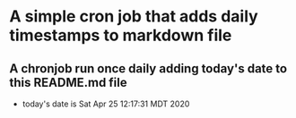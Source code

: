 A simple cron job that adds daily timestamps to markdown file
============================================================
## A chronjob run once daily adding today's date to this README.md file
* today's date is Sat Apr 25 12:17:31 MDT 2020
